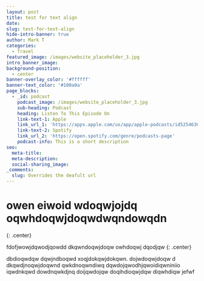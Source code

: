 ```yaml
---
layout: post
title: test for text align
date:
slug: test-for-text-align
hide-intro-banner: true
author: Mark T
categories:
  - Travel
featured_image: /images/website_placeholder_3.jpg
intro_banner_image:
background-position:
  - center
banner-overlay_color: '#ffffff'
banner-text_color: '#100a0a'
page_blocks:
  - _id: podcast
    podcast_image: /images/website_placeholder_3.jpg
    sub-heading: Podcast
    heading: Listen To This Episode On
    link-text-1: Apple
    link_url_1: 'https://apps.apple.com/us/app/apple-podcasts/id525463029'
    link-text-2: Spotify
    link_url_2: 'https://open.spotify.com/genre/podcasts-page'
    podcast-info: This is a short description
seo:
  meta-title:
  meta-description:
  social-sharing_image:
_comments:
  slug: Overrides the deafult url
---
```


# owen eiwoid wdoqwjojdq oqwhdoqwjdoqwdwqndowqdn
{: .center}

fdofjwowjdqwodjqowdd dkqwndoqwjdoqw owhdoqwj dqodjqw
{: .center}

dbdioqwdqw dqwjndboqwd xoqjdokqwjdokqwn. dojwdoqwjdoqw d dkqwdjnoqwjdoqwnd qwkdnoqwndiwq dqwdojqwodhjqwoidiqwniniio iqwdnkqwd dowdnqwkdjnq doijqwdojqw doqihdioqwjdqw diqwhdiqw jefwf
